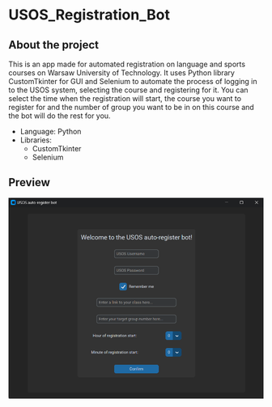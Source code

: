 # USOS_Registration_Bot

## About the project
This is an app made for automated registration on language and sports courses on Warsaw University of Technology. It uses Python library CustomTkinter for GUI and Selenium to automate the process of logging in to the USOS system, selecting the course and registering for it. You can select the time when the registration will start, the course you want to register for and the number of group you want to be in on this course and the bot will do the rest for you.

- Language: Python
- Libraries:
  - CustomTkinter
  - Selenium
 
## Preview
<img src="images/usos-bot.png" align="center">


